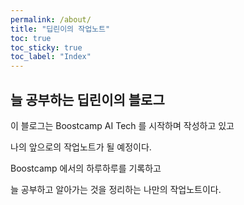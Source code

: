 ```yaml
---
permalink: /about/
title: "딥린이의 작업노트"
toc: true
toc_sticky: true
toc_label: "Index"
---
```


## 늘 공부하는 딥린이의 블로그

이 블로그는 Boostcamp AI Tech 를 시작하며 작성하고 있고

나의 앞으로의 작업노트가 될 예정이다.

Boostcamp 에서의 하루하루를 기록하고

늘 공부하고 알아가는 것을 정리하는 나만의 작업노트이다.